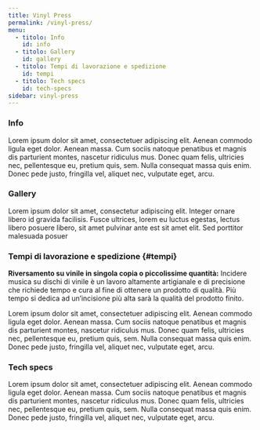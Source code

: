 ```yaml
---
title: Vinyl Press
permalink: /vinyl-press/
menu:
  - titolo: Info
    id: info
  - titolo: Gallery
    id: gallery
  - titolo: Tempi di lavorazione e spedizione
    id: tempi
  - titolo: Tech specs
    id: tech-specs
sidebar: vinyl-press
---
```


### Info

Lorem ipsum dolor sit amet, consectetuer adipiscing elit. Aenean commodo ligula eget dolor. Aenean massa. Cum sociis natoque penatibus et magnis dis parturient montes, nascetur ridiculus mus. Donec quam felis, ultricies nec, pellentesque eu, pretium quis, sem. Nulla consequat massa quis enim. Donec pede justo, fringilla vel, aliquet nec, vulputate eget, arcu.


### Gallery

Lorem ipsum dolor sit amet, consectetur adipiscing elit. Integer ornare libero id gravida facilisis. Fusce ultrices, lorem eu luctus egestas, lectus libero posuere libero, sit amet pulvinar ante est sit amet elit. Sed porttitor malesuada posuer

### Tempi di lavorazione e spedizione {#tempi}

__Riversamento su vinile in singola copia o piccolissime quantità:__ Incidere musica su dischi di vinile è un lavoro altamente artigianale e di precisione che richiede tempo e cura al fine di ottenere un prodotto di qualità. Più tempo si dedica ad un’incisione più alta sarà la qualità del prodotto finito.

Lorem ipsum dolor sit amet, consectetuer adipiscing elit. Aenean commodo ligula eget dolor. Aenean massa. Cum sociis natoque penatibus et magnis dis parturient montes, nascetur ridiculus mus. Donec quam felis, ultricies nec, pellentesque eu, pretium quis, sem. Nulla consequat massa quis enim. Donec pede justo, fringilla vel, aliquet nec, vulputate eget, arcu.

### Tech specs

Lorem ipsum dolor sit amet, consectetuer adipiscing elit. Aenean commodo ligula eget dolor. Aenean massa. Cum sociis natoque penatibus et magnis dis parturient montes, nascetur ridiculus mus. Donec quam felis, ultricies nec, pellentesque eu, pretium quis, sem. Nulla consequat massa quis enim. Donec pede justo, fringilla vel, aliquet nec, vulputate eget, arcu.

